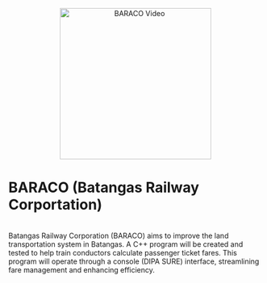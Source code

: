 <p align="center">
  <a href="BARACO_vid.mp4">
    <img src="[BARACO_vid.mp4](https://github.com/user-attachments/assets/47c4e705-546d-4d32-8d64-8fa82fbdcad7)" alt="BARACO Video" width="300" />
  </a>
</p>

# BARACO (Batangas Railway Corportation)
<br> Batangas Railway Corporation (BARACO) aims to improve the land transportation system in Batangas. A C++ program will be created and tested to help train conductors calculate passenger ticket fares. This program will operate through a console (DIPA SURE) interface, streamlining fare management and enhancing efficiency.
<br>
